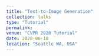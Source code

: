 ```yaml
---
title: "Text-to-Image Generation"
collection: talks
type: "Tutorial"
permalink: 
venue: "CVPR 2020 Tutorial"
date: 2020-06-18
location: "Seattle WA, USA"
---
```

